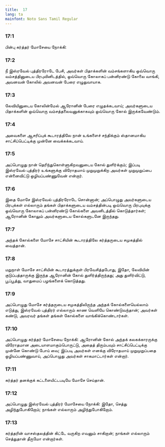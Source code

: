 ```yaml
---
title:  17
lang: ta
mainfont: Noto Sans Tamil Regular
---
```


###  17:1

பின்பு கர்த்தர் மோசேயை நோக்கி:

###  17:2

நீ இஸ்ரவேல் புத்திரரோடே பேசி, அவர்கள் பிதாக்களின் வம்சங்களாகிய ஒவ்வொரு வம்சத்தினுடைய பிரபுவினிடத்தில், ஒவ்வொரு கோலாகப் பன்னிரண்டு கோலை வாங்கி, அவனவன் கோலில் அவனவன் பேரை எழுதுவாயாக.

###  17:3

லேவியினுடைய கோலின்மேல் ஆரோனின் பேரை எழுதக்கடவாய்; அவர்களுடைய பிதாக்களின் ஒவ்வொரு வம்சத்தலைவனுக்காகவும் ஒவ்வொரு கோல் இருக்கவேண்டும்.

###  17:4

அவைகளை ஆசரிப்புக் கூடாரத்திலே நான் உங்களைச் சந்திக்கும் ஸ்தானமாகிய சாட்சிப்பெட்டிக்கு முன்னே வைக்கக்கடவாய்.

###  17:5

அப்பொழுது நான் தெரிந்துகொள்ளுகிறவனுடைய கோல் துளிர்க்கும்; இப்படி இஸ்ரவேல் புத்திரர் உங்களுக்கு விரோதமாய் முறுமுறுக்கிற அவர்கள் முறுமுறுப்பை என்னைவிட்டு ஒழியப்பண்ணுவேன் என்றார்.

###  17:6

இதை மோசே இஸ்ரவேல் புத்திரரோடே சொன்னான்; அப்பொழுது அவர்களுடைய பிரபுக்கள் எல்லாரும் தங்கள் பிதாக்களுடைய வம்சத்தின்படி ஒவ்வொரு பிரபுவுக்கு ஒவ்வொரு கோலாகப் பன்னிரண்டு கோல்களை அவனிடத்தில் கொடுத்தார்கள்; ஆரோனின் கோலும் அவர்களுடைய கோல்களுடனே இருந்தது.

###  17:7

அந்தக் கோல்களை மோசே சாட்சியின் கூடாரத்திலே கர்த்தருடைய சமுகத்தில் வைத்தான்.

###  17:8

மறுநாள் மோசே சாட்சியின் கூடாரத்துக்குள் பிரவேசித்தபோது, இதோ, லேவியின் குடுப்பத்தாருக்கு இருந்த ஆரோனின் கோல் துளிர்த்திருந்தது; அது துளிர்விட்டு, பூப்பூத்து, வாதுமைப் பழங்களைக் கொடுத்தது.

###  17:9

அப்பொழுது மோசே கர்த்தருடைய சமுகத்திலிருந்த அந்தக் கோல்களையெல்லாம் எடுத்து, இஸ்ரவேல் புத்திரர் எல்லாரும் காண வெளியே கொண்டுவந்தான்; அவர்கள் கண்டு, அவரவர் தங்கள் தங்கள் கோல்களை வாங்கிக்கொண்டார்கள்.

###  17:10

அப்பொழுது கர்த்தர் மோசேயை நோக்கி: ஆரோனின் கோல் அந்தக் கலகக்காரருக்கு விரோதமான அடையாளமாகும்பொருட்டு, அதைத் திரும்பவும் சாட்சிப்பெட்டிக்கு முன்னே கொண்டு போய் வை; இப்படி அவர்கள் எனக்கு விரோதமாய் முறுமுறுப்பதை ஒழியப்பண்ணுவாய், அப்பொழுது அவர்கள் சாகமாட்டார்கள் என்றார்.

###  17:11

கர்த்தர் தனக்குக் கட்டளையிட்டபடியே மோசே செய்தான்.

###  17:12

அப்பொழுது இஸ்ரவேல் புத்திரர் மோசேயை நோக்கி: இதோ, செத்து அழிந்துபோகிறோம்; நாங்கள் எல்லாரும் அழிந்துபோகிறோம்.

###  17:13

கர்த்தரின் வாசஸ்தலத்தின் கிட்டே வருகிற எவனும் சாகிறான்; நாங்கள் எல்லாரும் செத்துதான் தீருமோ என்றார்கள்.


